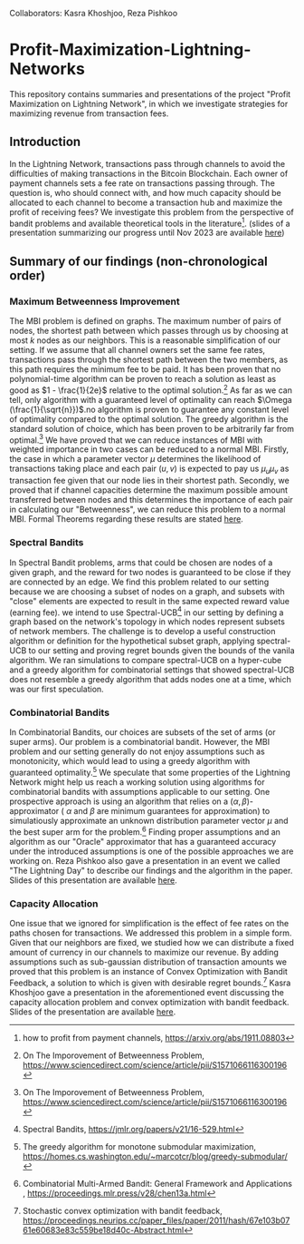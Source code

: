 Collaborators: Kasra Khoshjoo, Reza Pishkoo
# Profit-Maximization-Lightning-Networks

This repository contains summaries and presentations of the project "Profit Maximization on Lightning Network", in which we investigate strategies for maximizing revenue from transaction fees.

## Introduction
In the Lightning Network, transactions pass through channels to avoid the difficulties of making transactions in the Bitcoin Blockchain. Each owner of payment channels sets a fee rate on transactions passing through. The question is, 
who should connect with, and how much capacity should be allocated to each channel to become a transaction hub and maximize the profit of receiving fees? We investigate this problem from the perspective of bandit problems and available
theoretical tools in the literature[^fn1]. (slides of a presentation summarizing our progress until Nov 2023 are available [here](presentations/november_report.pdf))

## Summary of our findings (non-chronological order)
### Maximum Betweenness Improvement
The MBI problem is defined on graphs. The maximum number of pairs of nodes, the shortest path between which passes through us 
by choosing at most $k$ nodes as our neighbors. This is a reasonable simplification of our setting. If we assume that
all channel owners set the same fee rates, transactions pass through the shortest path between the two members, as this path
requires the minimum fee to be paid. It has been proven that no polynomial-time algorithm can be proven to
reach a solution as least as good as $1 - \frac{1}{2e}$ relative to the optimal solution.[^fn3] As far as we can tell, only algorithm with a guaranteed level of optimality 
can reach $\Omega (\frac{1}{\sqrt{n}})$.no algorithm is proven to guarantee any constant
level of optimality compared to the optimal solution. The greedy algorithm is the standard solution of choice, which has been
proven to be arbitrarily far from optimal.[^fn3] We have proved that we can reduce instances of MBI with weighted importance in two cases can be reduced to a normal MBI.
Firstly, the case in which a parameter vector $\mu$ determines the likelihood of transactions taking place and each pair $(u,v)$ is expected
to pay us $\mu_u\mu_v$ as transaction fee given that our node lies in their shortest path. Secondly, we proved that
if channel capacities determine the maximum possible amount transferred between nodes and this determines the importance of each pair in
calculating our "Betweenness", we can reduce this problem to a normal MBI. Formal Theorems regarding these results are stated [here](theorems.pdf).

### Spectral Bandits
In Spectral Bandit problems, arms that could be chosen are nodes of a given graph, and the reward for two nodes is guaranteed to be 
close if they are connected by an edge. We find this problem related to our setting because we are choosing a subset of nodes
on a graph, and subsets with "close" elements are expected to result in the same expected reward value (earning fee). we intend to use Spectral-UCB[^fn2]
in our setting by defining a graph based on the network's topology in which nodes represent subsets of network members. The challenge is to 
develop a useful construction algorithm or definition for the hypothetical subset graph, applying spectral-UCB
to our setting and proving regret bounds given the bounds of the vanila algorithm. We ran simulations to compare spectral-UCB on 
a hyper-cube and a greedy algorithm for combinatorial settings that showed spectral-UCB does not resemble a greedy algorithm that
adds nodes one at a time, which was our first speculation.

### Combinatorial Bandits
In Combinatorial Bandits, our choices are subsets of the set of arms (or super arms). Our problem is 
a combinatorial bandit. However, the MBI problem and our setting generally do not enjoy assumptions such as 
monotonicity, which would lead to using a greedy algorithm with guaranteed optimality.[^fn6] We speculate that
some properties of the Lightning Network might help us reach a working solution using algorithms for combinatorial bandits
with assumptions applicable to our setting. One prospective approach is using an algorithm that relies on a 
$(\alpha, \beta)$-approximator ( $\alpha$ and $\beta$ are minimum guarantees for approximation) to 
simulatiously approximate an unknown distribution parameter vector $\mu$ and the best super arm for the problem.[^fn7] Finding proper assumptions and an algorithm as our "Oracle" approximator that has a guaranteed accuracy under the introduced assumptions is one of the possible approaches we are working on. Reza Pishkoo also gave a presentation in an event we called "The Lightning Day" to describe our findings and the algorithm in the paper. Slides of this presentation are available [here](presentations/alpha-beta_approximation.pdf).

### Capacity Allocation

One issue that we ignored for simplification is the effect of fee rates on the paths chosen for transactions.
We addressed this problem in a simple form. Given that our neighbors are fixed, we studied how we can distribute a fixed amount of currency in our channels to maximize our revenue. By adding assumptions such as sub-gaussian distribution of transaction amounts we proved that this problem is an instance of Convex Optimization with Bandit Feedback, a solution to which is given with desirable regret bounds.[^fn8] Kasra Khoshjoo gave a presentation in the aforementioned event discussing the capacity allocation problem and convex optimization with bandit feedback. Slides of the presentation are available [here](presentations/convex_optimization.pdf).






[^fn1]: how to profit from payment channels, https://arxiv.org/abs/1911.08803
[^fn2]: Spectral Bandits, https://jmlr.org/papers/v21/16-529.html
[^fn3]: On The Imporovement of Betweenness Problem, https://www.sciencedirect.com/science/article/pii/S1571066116300196
[^fn6]: The greedy algorithm for monotone submodular maximization, https://homes.cs.washington.edu/~marcotcr/blog/greedy-submodular/
[^fn7]: Combinatorial Multi-Armed Bandit: General Framework and Applications
, https://proceedings.mlr.press/v28/chen13a.html
[^fn8]: Stochastic convex optimization with bandit feedback, https://proceedings.neurips.cc/paper_files/paper/2011/hash/67e103b0761e60683e83c559be18d40c-Abstract.html
